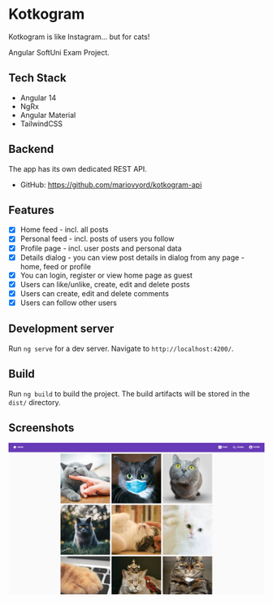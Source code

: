 # Kotkogram

Kotkogram is like Instagram... but for cats!

Angular SoftUni Exam Project.

## Tech Stack

- Angular 14
- NgRx
- Angular Material
- TailwindCSS

## Backend

The app has its own dedicated REST API.

- GitHub: <https://github.com/mariovyord/kotkogram-api>

## Features

- [x] Home feed - incl. all posts  
- [x] Personal feed - incl. posts of users you follow  
- [x] Profile page - incl. user posts and personal data
- [x] Details dialog - you can view post details in dialog from any page - home, feed or profile
- [x] You can login, register or view home page as guest
- [x] Users can like/unlike, create, edit and delete posts
- [x] Users can create, edit and delete comments
- [x] Users can follow other users

## Development server

Run `ng serve` for a dev server. Navigate to `http://localhost:4200/`.

## Build

Run `ng build` to build the project. The build artifacts will be stored in the `dist/` directory.

## Screenshots

![screenshot - home](./screenshot-home.png)
